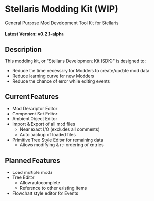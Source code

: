 # Stellaris Modding Kit (WIP)
General Purpose Mod Development Tool Kit for Stellaris

#### Latest Version: v0.2.1-alpha

## Description
This modding kit, or "Stellaris Development Kit (SDK)" is designed to:
* Reduce the time necessary for Modders to create/update mod data
* Reduce learning curve for new Modders
* Reduce the chance of error while editing events

## Current Features
* Mod Descriptor Editor
* Component Set Editor
* Ambient Object Editor
* Import & Export of all mod files
    * Near exact I/O (excludes all comments)
    * Auto backup of loaded files
* Primitive Tree Style Editor for remaining data
    * Allows modifying & re-ordering of entries

## Planned Features
* Load multiple mods
* Tree Editor
    * Allow autocomplete
    * Reference to other existing items
* Flowchart style editor for Events